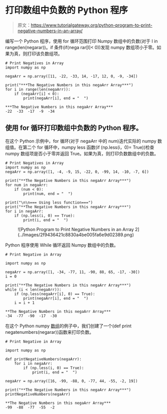 # 打印数组中负数的 Python 程序

> 原文：<https://www.tutorialgateway.org/python-program-to-print-negative-numbers-in-an-array/>

编写一个 Python 程序，使用 for 循环范围打印 Numpy 数组中的负数(对于 I in range(len(negarar))。if 条件(if(nega rar[I]< 0))发现 numpy 数组项小于零。如果为真，则打印该负数组项。

```
# Print Negatives in Array
import numpy as np

negaArr = np.array([11, -22, -33, 14, -17, 12, 0, -9, -34])

print("***The Negative Numbers in this negaArr Array***")
for i in range(len(negaArr)):
    if (negaArr[i] < 0):
        print(negaArr[i], end = "  ")
```

```
***The Negative Numbers in this negaArr Array***
-22  -33  -17  -9  -34 
```

## 使用 for 循环打印数组中负数的 Python 程序。

在这个 Python 示例中，for 循环(对于 negaArr 中的 num)迭代实际的 numpy 数组值。在第二个 for 循环中，numpy less 函数(if (np.less(i，0)= True))检查 numpy 数组项是否小于零并返回 True。如果为真，则打印负数数组中的负数。

```
# Print Negatives in Array
import numpy as np
negaArr = np.array([1, -4, -9, 15, -22, 0, -99, 14, -10, -7, 6])

print("**The Negative Numbers in this negaArr Array***")
for num in negaArr:
    if (num < 0):
        print(num, end = "  ")

print("\n\n=== Using less function===")
print("**The Negative Numbers in this negaArr Array***")
for i in negaArr:
    if (np.less(i, 0) == True):
        print(i, end = "  ")
```

<figure class="wp-block-image size-large">![Python Program to Print Negative Numbers in an Array 2](../Images/2f9436421c8830a4be005fa6e9d02389.png)</figure>

Python 程序使用 While 循环返回 Numpy 数组中的负数。

```
# Print Negative in Array

import numpy as np

negaArr = np.array([1, -34, -77, 11, -90, 88, 65, -17, -30])
i = 0

print("**The Negative Numbers in this negaArr Array***")
while (i < len(negaArr)):
    if (np.less(negaArr[i], 0) == True):
        print(negaArr[i], end = "  ")
    i = i + 1
```

```
**The Negative Numbers in this negaArr Array***
-34  -77  -90  -17  -30 
```

在这个 Python numpy [数组](https://www.tutorialgateway.org/python-numpy-array/)的例子中，我们创建了一个(def print negatenumbers(negarar))函数来打印负数。

```
# Print Negative in Array

import numpy as np

def printNegativeNumbers(negaArr):
    for i in negaArr:
        if (np.less(i, 0) == True):
            print(i, end = "  ")

negaArr = np.array([16, -99, -88, 0, -77, 44, -55, -2, 19])

print("**The Negative Numbers in this negaArr Array***")
printNegativeNumbers(negaArr)
```

```
**The Negative Numbers in this negaArr Array***
-99  -88  -77  -55  -2 
```